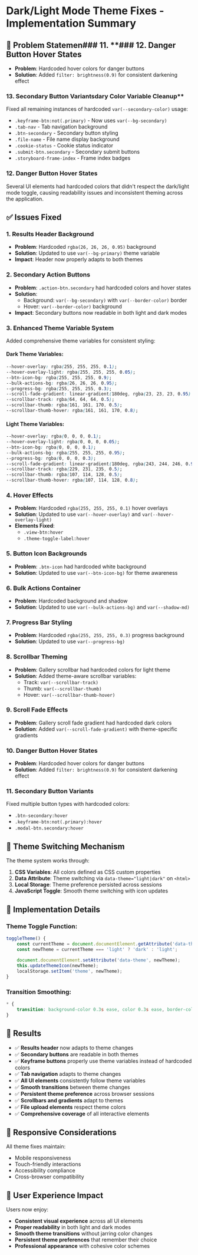 # Dark/Light Mode Theme Fixes - Implementation Summary

## 🎯 Problem Statemen### 11. **### 12. **Danger Button Hover States**
- **Problem**: Hardcoded hover colors for danger buttons
- **Solution**: Added `filter: brightness(0.9)` for consistent darkening effect

### 13. **Secondary Button Variants**dary Color Variable Cleanup**
Fixed all remaining instances of hardcoded `var(--secondary-color)` usage:
- `.keyframe-btn:not(.primary)` - Now uses `var(--bg-secondary)`
- `.tab-nav` - Tab navigation background
- `.btn-secondary` - Secondary button styling  
- `.file-name` - File name display background
- `.cookie-status` - Cookie status indicator
- `.submit-btn.secondary` - Secondary submit buttons
- `.storyboard-frame-index` - Frame index badges

### 12. **Danger Button Hover States**
Several UI elements had hardcoded colors that didn't respect the dark/light mode toggle, causing readability issues and inconsistent theming across the application.

## ✅ Issues Fixed

### 1. **Results Header Background**
- **Problem**: Hardcoded `rgba(26, 26, 26, 0.95)` background
- **Solution**: Updated to use `var(--bg-primary)` theme variable
- **Impact**: Header now properly adapts to both themes

### 2. **Secondary Action Buttons**
- **Problem**: `.action-btn.secondary` had hardcoded colors and hover states
- **Solution**: 
  - Background: `var(--bg-secondary)` with `var(--border-color)` border
  - Hover: `var(--border-color)` background
- **Impact**: Secondary buttons now readable in both light and dark modes

### 3. **Enhanced Theme Variable System**
Added comprehensive theme variables for consistent styling:

#### Dark Theme Variables:
```css
--hover-overlay: rgba(255, 255, 255, 0.1);
--hover-overlay-light: rgba(255, 255, 255, 0.05);
--btn-icon-bg: rgba(255, 255, 255, 0.9);
--bulk-actions-bg: rgba(26, 26, 26, 0.95);
--progress-bg: rgba(255, 255, 255, 0.3);
--scroll-fade-gradient: linear-gradient(180deg, rgba(23, 23, 23, 0.95) 0%, rgba(46, 46, 46, 0.7) 50%, transparent 100%);
--scrollbar-track: rgba(64, 64, 64, 0.5);
--scrollbar-thumb: rgba(161, 161, 170, 0.5);
--scrollbar-thumb-hover: rgba(161, 161, 170, 0.8);
```

#### Light Theme Variables:
```css
--hover-overlay: rgba(0, 0, 0, 0.1);
--hover-overlay-light: rgba(0, 0, 0, 0.05);
--btn-icon-bg: rgba(0, 0, 0, 0.1);
--bulk-actions-bg: rgba(255, 255, 255, 0.95);
--progress-bg: rgba(0, 0, 0, 0.3);
--scroll-fade-gradient: linear-gradient(180deg, rgba(243, 244, 246, 0.95) 0%, rgba(229, 231, 235, 0.7) 50%, transparent 100%);
--scrollbar-track: rgba(229, 231, 235, 0.5);
--scrollbar-thumb: rgba(107, 114, 128, 0.5);
--scrollbar-thumb-hover: rgba(107, 114, 128, 0.8);
```

### 4. **Hover Effects**
- **Problem**: Hardcoded `rgba(255, 255, 255, 0.1)` hover overlays
- **Solution**: Updated to use `var(--hover-overlay)` and `var(--hover-overlay-light)`
- **Elements Fixed**:
  - `.view-btn:hover`
  - `.theme-toggle-label:hover`

### 5. **Button Icon Backgrounds**
- **Problem**: `.btn-icon` had hardcoded white background
- **Solution**: Updated to use `var(--btn-icon-bg)` for theme awareness

### 6. **Bulk Actions Container**
- **Problem**: Hardcoded background and shadow
- **Solution**: Updated to use `var(--bulk-actions-bg)` and `var(--shadow-md)`

### 7. **Progress Bar Styling**
- **Problem**: Hardcoded `rgba(255, 255, 255, 0.3)` progress background
- **Solution**: Updated to use `var(--progress-bg)`

### 8. **Scrollbar Theming**
- **Problem**: Gallery scrollbar had hardcoded colors for light theme
- **Solution**: Added theme-aware scrollbar variables:
  - Track: `var(--scrollbar-track)`
  - Thumb: `var(--scrollbar-thumb)`
  - Hover: `var(--scrollbar-thumb-hover)`

### 9. **Scroll Fade Effects**
- **Problem**: Gallery scroll fade gradient had hardcoded dark colors
- **Solution**: Added `var(--scroll-fade-gradient)` with theme-specific gradients

### 10. **Danger Button Hover States**
- **Problem**: Hardcoded hover colors for danger buttons
- **Solution**: Added `filter: brightness(0.9)` for consistent darkening effect

### 11. **Secondary Button Variants**
Fixed multiple button types with hardcoded colors:
- `.btn-secondary:hover`
- `.keyframe-btn:not(.primary):hover`
- `.modal-btn.secondary:hover`

## 🎨 Theme Switching Mechanism

The theme system works through:

1. **CSS Variables**: All colors defined as CSS custom properties
2. **Data Attribute**: Theme switching via `data-theme="light|dark"` on `<html>`
3. **Local Storage**: Theme preference persisted across sessions
4. **JavaScript Toggle**: Smooth theme switching with icon updates

## 🔧 Implementation Details

### Theme Toggle Function:
```javascript
toggleTheme() {
    const currentTheme = document.documentElement.getAttribute('data-theme');
    const newTheme = currentTheme === 'light' ? 'dark' : 'light';
    
    document.documentElement.setAttribute('data-theme', newTheme);
    this.updateThemeIcon(newTheme);
    localStorage.setItem('theme', newTheme);
}
```

### Transition Smoothing:
```css
* {
    transition: background-color 0.3s ease, color 0.3s ease, border-color 0.3s ease, box-shadow 0.3s ease;
}
```

## 🚀 Results

- ✅ **Results header** now adapts to theme changes
- ✅ **Secondary buttons** are readable in both themes  
- ✅ **Keyframe buttons** properly use theme variables instead of hardcoded colors
- ✅ **Tab navigation** adapts to theme changes
- ✅ **All UI elements** consistently follow theme variables
- ✅ **Smooth transitions** between theme changes
- ✅ **Persistent theme preference** across browser sessions
- ✅ **Scrollbars and gradients** adapt to themes
- ✅ **File upload elements** respect theme colors
- ✅ **Comprehensive coverage** of all interactive elements

## 📱 Responsive Considerations

All theme fixes maintain:
- Mobile responsiveness
- Touch-friendly interactions
- Accessibility compliance
- Cross-browser compatibility

## 🎯 User Experience Impact

Users now enjoy:
- **Consistent visual experience** across all UI elements
- **Proper readability** in both light and dark modes
- **Smooth theme transitions** without jarring color changes
- **Persistent theme preferences** that remember their choice
- **Professional appearance** with cohesive color schemes
